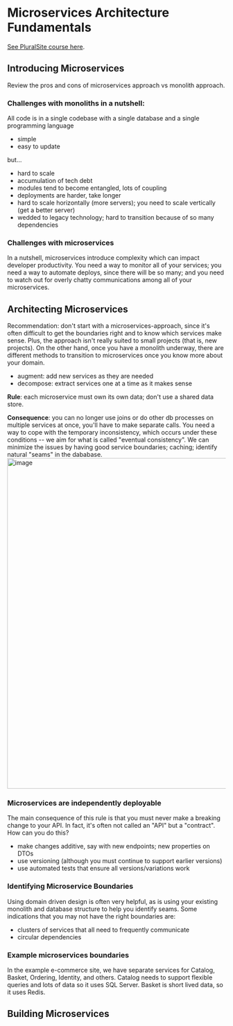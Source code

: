 # Microservices Architecture Fundamentals

[See PluralSite course here](https://app.pluralsight.com/library/courses/microservices-fundamentals/table-of-contents).

## Introducing Microservices
Review the pros and cons of microservices approach vs monolith approach.

### Challenges with monoliths in a nutshell:

All code is in a single codebase with a single database and a single programming language
- simple
- easy to update

but...
- hard to scale
- accumulation of tech debt
- modules tend to become entangled, lots of coupling
- deployments are harder, take longer
- hard to scale horizontally (more servers); you need to scale vertically (get a better server)
- wedded to legacy technology; hard to transition because of so many dependencies

### Challenges with microservices
In a nutshell, microservices introduce complexity which can impact developer productivity. You need a way to monitor all of your services; you need a way to automate deploys, since there will be so many; and you need to watch out for overly chatty communications among all of your microservices.

## Architecting Microservices
Recommendation: don't start with a microservices-approach, since it's often difficult to get the boundaries right and to know which services make sense. Plus, the approach isn't really suited to small projects (that is, new projects). On the other hand, once you have a monolith underway, there are different methods to transition to microservices once you know more about your domain.
- augment: add new services as they are needed
- decompose: extract services one at a time as it makes sense

**Rule**: each microservice must own its own data; don't use a shared data store. 

**Consequence**: you can no longer use joins or do other db processes on multiple services at once, you'll have to make separate calls. You need a way to cope with the temporary inconsistency, which occurs under these conditions -- we aim for what is called "eventual consistency". We can minimize the issues by having good service boundaries; caching; identify natural "seams" in the dababase.
<img width="763" alt="image" src="https://user-images.githubusercontent.com/2437758/180239153-843f8cfb-1f8c-4bf6-9191-c1a828667ba1.png">

### Microservices are independently deployable
The main consequence of this rule is that you must never make a breaking change to your API. In fact, it's often not called an "API" but a "contract". How can you do this?

- make changes additive, say with new endpoints; new properties on DTOs
- use versioning (although you must continue to support earlier versions)
- use automated tests that ensure all versions/variations work

### Identifying Microservice Boundaries
Using domain driven design is often very helpful, as is using your existing monolith and database structure to help you identify seams. Some indications that you may not have the right boundaries are:
- clusters of services that all need to frequently communicate
- circular dependencies

### Example microservices boundaries
In the example e-commerce site, we have separate services for Catalog, Basket, Ordering, Identity, and others. Catalog needs to support flexible queries and lots of data so it uses SQL Server. Basket is short lived data, so it uses Redis. 

## Building Microservices
